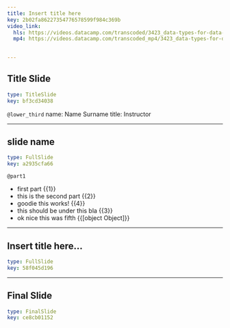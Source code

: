 ```yaml
---
title: Insert title here
key: 2b02fa86227354776578599f984c369b
video_link:
  hls: https://videos.datacamp.com/transcoded/3423_data-types-for-data-science/wb1/hls-ch5_3.master.m3u8
  mp4: https://videos.datacamp.com/transcoded_mp4/3423_data-types-for-data-science/wb1/ch5_3.mp4
  

---
```

## Title Slide

```yaml
type: TitleSlide
key: bf3cd34038
```





`@lower_third`
name: Name Surname
title: Instructor




---
## slide name

```yaml
type: FullSlide
key: a2935cfa66
```

`@part1`
* first part {{1}}
* this is the second part {{2}}
* goodie this works! {{4}}
* this should be under this bla {{3}}
* ok nice this was fifth {{[object Object]}}








---
## Insert title here...

```yaml
type: FullSlide
key: 58f045d196
```









---
## Final Slide

```yaml
type: FinalSlide
key: ce8cb01152
```








